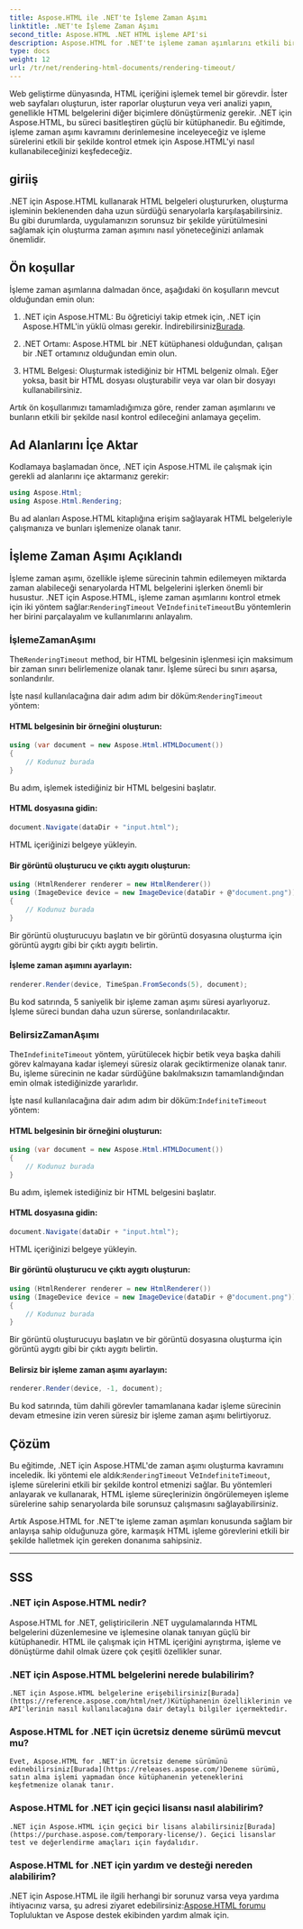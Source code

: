 ```yaml
---
title: Aspose.HTML ile .NET'te İşleme Zaman Aşımı
linktitle: .NET'te İşleme Zaman Aşımı
second_title: Aspose.HTML .NET HTML işleme API'si
description: Aspose.HTML for .NET'te işleme zaman aşımlarını etkili bir şekilde nasıl kontrol edeceğinizi öğrenin. İşleme seçeneklerini keşfedin ve sorunsuz HTML belge işlemesini sağlayın.
type: docs
weight: 12
url: /tr/net/rendering-html-documents/rendering-timeout/
---
```


Web geliştirme dünyasında, HTML içeriğini işlemek temel bir görevdir. İster web sayfaları oluşturun, ister raporlar oluşturun veya veri analizi yapın, genellikle HTML belgelerini diğer biçimlere dönüştürmeniz gerekir. .NET için Aspose.HTML, bu süreci basitleştiren güçlü bir kütüphanedir. Bu eğitimde, işleme zaman aşımı kavramını derinlemesine inceleyeceğiz ve işleme sürelerini etkili bir şekilde kontrol etmek için Aspose.HTML'yi nasıl kullanabileceğinizi keşfedeceğiz.

## giriiş

.NET için Aspose.HTML kullanarak HTML belgeleri oluştururken, oluşturma işleminin beklenenden daha uzun sürdüğü senaryolarla karşılaşabilirsiniz. Bu gibi durumlarda, uygulamanızın sorunsuz bir şekilde yürütülmesini sağlamak için oluşturma zaman aşımını nasıl yöneteceğinizi anlamak önemlidir.

## Ön koşullar

İşleme zaman aşımlarına dalmadan önce, aşağıdaki ön koşulların mevcut olduğundan emin olun:

1. .NET için Aspose.HTML: Bu öğreticiyi takip etmek için, .NET için Aspose.HTML'in yüklü olması gerekir. İndirebilirsiniz[Burada](https://releases.aspose.com/html/net/).

2. .NET Ortamı: Aspose.HTML bir .NET kütüphanesi olduğundan, çalışan bir .NET ortamınız olduğundan emin olun.

3. HTML Belgesi: Oluşturmak istediğiniz bir HTML belgeniz olmalı. Eğer yoksa, basit bir HTML dosyası oluşturabilir veya var olan bir dosyayı kullanabilirsiniz.

Artık ön koşullarımızı tamamladığımıza göre, render zaman aşımlarını ve bunların etkili bir şekilde nasıl kontrol edileceğini anlamaya geçelim.

## Ad Alanlarını İçe Aktar

Kodlamaya başlamadan önce, .NET için Aspose.HTML ile çalışmak için gerekli ad alanlarını içe aktarmanız gerekir:

```csharp
using Aspose.Html;
using Aspose.Html.Rendering;
```

Bu ad alanları Aspose.HTML kitaplığına erişim sağlayarak HTML belgeleriyle çalışmanıza ve bunları işlemenize olanak tanır.

## İşleme Zaman Aşımı Açıklandı

İşleme zaman aşımı, özellikle işleme sürecinin tahmin edilemeyen miktarda zaman alabileceği senaryolarda HTML belgelerini işlerken önemli bir husustur. .NET için Aspose.HTML, işleme zaman aşımlarını kontrol etmek için iki yöntem sağlar:`RenderingTimeout` Ve`IndefiniteTimeout`Bu yöntemlerin her birini parçalayalım ve kullanımlarını anlayalım.

### İşlemeZamanAşımı

 The`RenderingTimeout` method, bir HTML belgesinin işlenmesi için maksimum bir zaman sınırı belirlemenize olanak tanır. İşleme süreci bu sınırı aşarsa, sonlandırılır.

 İşte nasıl kullanılacağına dair adım adım bir döküm:`RenderingTimeout` yöntem:

#### HTML belgesinin bir örneğini oluşturun:

   ```csharp
   using (var document = new Aspose.Html.HTMLDocument())
   {
       // Kodunuz burada
   }
   ```

   Bu adım, işlemek istediğiniz bir HTML belgesini başlatır.

#### HTML dosyasına gidin:

   ```csharp
   document.Navigate(dataDir + "input.html");
   ```

   HTML içeriğinizi belgeye yükleyin.

#### Bir görüntü oluşturucu ve çıktı aygıtı oluşturun:

   ```csharp
   using (HtmlRenderer renderer = new HtmlRenderer())
   using (ImageDevice device = new ImageDevice(dataDir + @"document.png"))
   {
       // Kodunuz burada
   }
   ```

   Bir görüntü oluşturucuyu başlatın ve bir görüntü dosyasına oluşturma için görüntü aygıtı gibi bir çıktı aygıtı belirtin.

#### İşleme zaman aşımını ayarlayın:

   ```csharp
   renderer.Render(device, TimeSpan.FromSeconds(5), document);
   ```

   Bu kod satırında, 5 saniyelik bir işleme zaman aşımı süresi ayarlıyoruz. İşleme süreci bundan daha uzun sürerse, sonlandırılacaktır.

### BelirsizZamanAşımı

 The`IndefiniteTimeout` yöntem, yürütülecek hiçbir betik veya başka dahili görev kalmayana kadar işlemeyi süresiz olarak geciktirmenize olanak tanır. Bu, işleme sürecinin ne kadar sürdüğüne bakılmaksızın tamamlandığından emin olmak istediğinizde yararlıdır.

 İşte nasıl kullanılacağına dair adım adım bir döküm:`IndefiniteTimeout` yöntem:

#### HTML belgesinin bir örneğini oluşturun:

   ```csharp
   using (var document = new Aspose.Html.HTMLDocument())
   {
       // Kodunuz burada
   }
   ```

   Bu adım, işlemek istediğiniz bir HTML belgesini başlatır.

#### HTML dosyasına gidin:

   ```csharp
   document.Navigate(dataDir + "input.html");
   ```

   HTML içeriğinizi belgeye yükleyin.

#### Bir görüntü oluşturucu ve çıktı aygıtı oluşturun:

   ```csharp
   using (HtmlRenderer renderer = new HtmlRenderer())
   using (ImageDevice device = new ImageDevice(dataDir + @"document.png"))
   {
       // Kodunuz burada
   }
   ```

   Bir görüntü oluşturucuyu başlatın ve bir görüntü dosyasına oluşturma için görüntü aygıtı gibi bir çıktı aygıtı belirtin.

#### Belirsiz bir işleme zaman aşımı ayarlayın:

   ```csharp
   renderer.Render(device, -1, document);
   ```

   Bu kod satırında, tüm dahili görevler tamamlanana kadar işleme sürecinin devam etmesine izin veren süresiz bir işleme zaman aşımı belirtiyoruz.

## Çözüm

 Bu eğitimde, .NET için Aspose.HTML'de zaman aşımı oluşturma kavramını inceledik. İki yöntemi ele aldık:`RenderingTimeout` Ve`IndefiniteTimeout`, işleme sürelerini etkili bir şekilde kontrol etmenizi sağlar. Bu yöntemleri anlayarak ve kullanarak, HTML işleme süreçlerinizin öngörülemeyen işleme sürelerine sahip senaryolarda bile sorunsuz çalışmasını sağlayabilirsiniz.

Artık Aspose.HTML for .NET'te işleme zaman aşımları konusunda sağlam bir anlayışa sahip olduğunuza göre, karmaşık HTML işleme görevlerini etkili bir şekilde halletmek için gereken donanıma sahipsiniz.

---

## SSS

### .NET için Aspose.HTML nedir?
   Aspose.HTML for .NET, geliştiricilerin .NET uygulamalarında HTML belgelerini düzenlemesine ve işlemesine olanak tanıyan güçlü bir kütüphanedir. HTML ile çalışmak için HTML içeriğini ayrıştırma, işleme ve dönüştürme dahil olmak üzere çok çeşitli özellikler sunar.

### .NET için Aspose.HTML belgelerini nerede bulabilirim?
    .NET için Aspose.HTML belgelerine erişebilirsiniz[Burada](https://reference.aspose.com/html/net/)Kütüphanenin özelliklerinin ve API'lerinin nasıl kullanılacağına dair detaylı bilgiler içermektedir.

### Aspose.HTML for .NET için ücretsiz deneme sürümü mevcut mu?
    Evet, Aspose.HTML for .NET'in ücretsiz deneme sürümünü edinebilirsiniz[Burada](https://releases.aspose.com/)Deneme sürümü, satın alma işlemi yapmadan önce kütüphanenin yeteneklerini keşfetmenize olanak tanır.

### Aspose.HTML for .NET için geçici lisansı nasıl alabilirim?
    .NET için Aspose.HTML için geçici bir lisans alabilirsiniz[Burada](https://purchase.aspose.com/temporary-license/). Geçici lisanslar test ve değerlendirme amaçları için faydalıdır.

### Aspose.HTML for .NET için yardım ve desteği nereden alabilirim?
   .NET için Aspose.HTML ile ilgili herhangi bir sorunuz varsa veya yardıma ihtiyacınız varsa, şu adresi ziyaret edebilirsiniz:[Aspose.HTML forumu](https://forum.aspose.com/) Topluluktan ve Aspose destek ekibinden yardım almak için.



